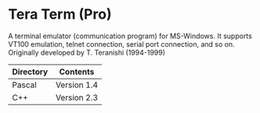 # Tera Term (Pro)
A terminal emulator (communication program) for MS-Windows. It supports VT100 emulation, telnet connection, serial port connection, and so on. Originally developed by T. Teranishi (1994-1999)

|Directory|Contents   |
|---------|-----------|
|Pascal   |Version 1.4|
|C++      |Version 2.3|

